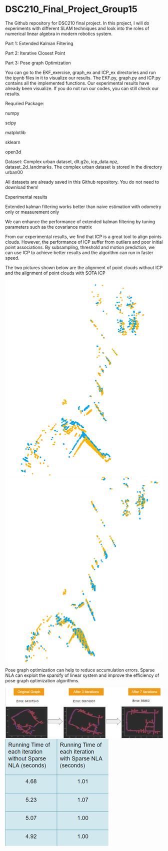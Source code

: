 # DSC210_Final_Project_Group15
The Github repository for DSC210 final project. In this project, I will do experiments with different SLAM techniques and look into the roles of numerical linear algebra in modern robotics system.

Part 1: Extended Kalman Filtering

Part 2: Iterative Closest Point

Part 3: Pose graph Optimization

You can go to the EKF_exercise, graph_ex and ICP_ex directories and run the ipynb files in it to visualize our results. The EKF.py, graph.py and ICP.py contains all the implemented functions.
Our experimental results have already been visualize. If you do not run our codes, you can still check our results.

Requried Package:

numpy

scipy

matplotlib

sklearn

open3d

Dataset: Complex urban dataset, dlt.g2o, icp_data.npz, dataset_2d_landmarks.  The complex urban dataset is stored in the directory urban00

All datasets are already saved in this Github repository. You do not need to download them!

Experimental results

Extended kalman filtering works better than naive estimation with odometry only or measurement only 

We can enhance the performance of extended kalman filtering by tuning parameters such as the covariance matrix

From our experimental results, we find that ICP is a great tool to align points clouds. However, the performance of ICP suffer from outliers and poor initial point associations. By subsampling, threshold and motion prediction, we can use ICP to achieve better results and the algorithm can run in faster speed.

The two pictures shown below are the alignment of point clouds without ICP and the alignment of point clouds with SOTA ICP

![plot](Results/Align_withoutICP.png)
![plot](Results/Align_WithICP.png)

Pose graph optimization can help to reduce accumulation errors. Sparse NLA can exploit the sparsify of linear system and improve the efficiency of pose graph optimization algorithms. 

![plot](Results/pose_result.png)
![plot](Results/pose_time.png)

